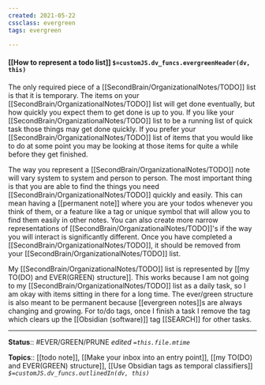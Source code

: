 ```yaml
---
created: 2021-05-22
cssclass: evergreen
tags: evergreen

---
```


#### [[How to represent a todo list]] `$=customJS.dv_funcs.evergreenHeader(dv, this)`

The only required piece of a [[SecondBrain/OrganizationalNotes/TODO]] list is that it is temporary. The items on your [[SecondBrain/OrganizationalNotes/TODO]] list will get done eventually, but how quickly you expect them to get done is up to you. If you like your [[SecondBrain/OrganizationalNotes/TODO]] list to be a running list of quick task those things may get done quickly. If you prefer your [[SecondBrain/OrganizationalNotes/TODO]] list of items that you would like to do at some point you may be looking at those items for quite a while before they get finished.

The way you represent a [[SecondBrain/OrganizationalNotes/TODO]] note will vary system to system and person to person. The most important thing is that you are able to find the things you need [[SecondBrain/OrganizationalNotes/TODO]] quickly and easily. This can mean having a [[permanent note]] where you are your todos whenever you think of them, or a feature like a tag or unique symbol that will allow you to find them easily in other notes. You can also create more narrow representations of [[SecondBrain/OrganizationalNotes/TODO]]'s if the way you will interact is significantly different. Once you have completed a [[SecondBrain/OrganizationalNotes/TODO]], it should be removed from your [[SecondBrain/OrganizationalNotes/TODO]] list.

My [[SecondBrain/OrganizationalNotes/TODO]] list is represented by [[my TO(DO) and EVER(GREEN) structure]]. This works because I am not going to my [[SecondBrain/OrganizationalNotes/TODO]] list as a daily task, so I am okay with items sitting in there for a long time. The ever/green structure is also meant to be permanent because [[evergreen notes]]s are always changing and growing. For to/do tags, once I finish a task I remove the tag which clears up the [[Obsidian (software)]] tag [[SEARCH]] for other tasks.

---

**Status**:: #EVER/GREEN/PRUNE 
*edited `=this.file.mtime`*

**Topics**:: [[todo note]], [[Make your inbox into an entry point]], [[my TO(DO) and EVER(GREEN) structure]], [[Use Obsidian tags as temporal classifiers]]
*`$=customJS.dv_funcs.outlinedIn(dv, this)`*

